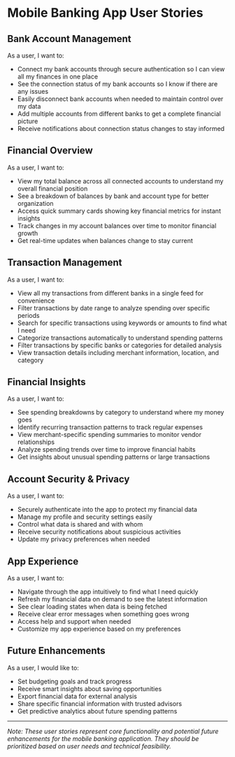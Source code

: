 # Mobile Banking App User Stories

## Bank Account Management

As a user, I want to:

- Connect my bank accounts through secure authentication so I can view all my finances in one place
- See the connection status of my bank accounts so I know if there are any issues
- Easily disconnect bank accounts when needed to maintain control over my data
- Add multiple accounts from different banks to get a complete financial picture
- Receive notifications about connection status changes to stay informed

## Financial Overview

As a user, I want to:

- View my total balance across all connected accounts to understand my overall financial position
- See a breakdown of balances by bank and account type for better organization
- Access quick summary cards showing key financial metrics for instant insights
- Track changes in my account balances over time to monitor financial growth
- Get real-time updates when balances change to stay current

## Transaction Management

As a user, I want to:

- View all my transactions from different banks in a single feed for convenience
- Filter transactions by date range to analyze spending over specific periods
- Search for specific transactions using keywords or amounts to find what I need
- Categorize transactions automatically to understand spending patterns
- Filter transactions by specific banks or categories for detailed analysis
- View transaction details including merchant information, location, and category

## Financial Insights

As a user, I want to:

- See spending breakdowns by category to understand where my money goes
- Identify recurring transaction patterns to track regular expenses
- View merchant-specific spending summaries to monitor vendor relationships
- Analyze spending trends over time to improve financial habits
- Get insights about unusual spending patterns or large transactions

## Account Security & Privacy

As a user, I want to:

- Securely authenticate into the app to protect my financial data
- Manage my profile and security settings easily
- Control what data is shared and with whom
- Receive security notifications about suspicious activities
- Update my privacy preferences when needed

## App Experience

As a user, I want to:

- Navigate through the app intuitively to find what I need quickly
- Refresh my financial data on demand to see the latest information
- See clear loading states when data is being fetched
- Receive clear error messages when something goes wrong
- Access help and support when needed
- Customize my app experience based on my preferences

## Future Enhancements

As a user, I would like to:

- Set budgeting goals and track progress
- Receive smart insights about saving opportunities
- Export financial data for external analysis
- Share specific financial information with trusted advisors
- Get predictive analytics about future spending patterns

---

_Note: These user stories represent core functionality and potential future enhancements for the mobile banking application. They should be prioritized based on user needs and technical feasibility._

